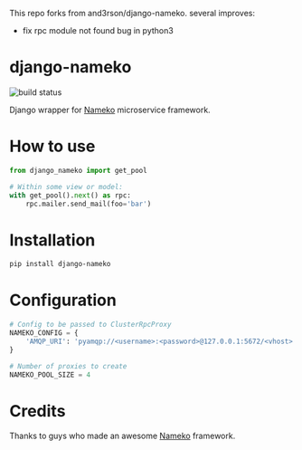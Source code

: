 This repo forks from and3rson/django-nameko.
several improves:

* fix rpc module not found bug in python3

# django-nameko

![build status](https://api.travis-ci.org/and3rson/django-nameko.svg)

Django wrapper for [Nameko] microservice framework.

# How to use

```python
from django_nameko import get_pool           

# Within some view or model:
with get_pool().next() as rpc:
    rpc.mailer.send_mail(foo='bar')
```

# Installation

```sh
pip install django-nameko
```

# Configuration

```python
# Config to be passed to ClusterRpcProxy 
NAMEKO_CONFIG = { 
    'AMQP_URI': 'pyamqp://<username>:<password>@127.0.0.1:5672/<vhost>'
}  

# Number of proxies to create
NAMEKO_POOL_SIZE = 4
```

# Credits
Thanks to guys who made an awesome [Nameko] framework.

[Nameko]: https://github.com/onefinestay/nameko
